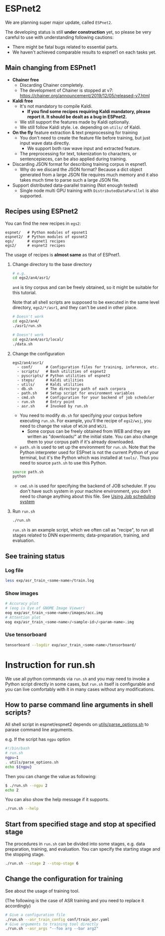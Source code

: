 # ESPnet2
We are planning super major update, called `ESPnet2`.

The developing status is still **under construction** yet, so please be very careful to  use with understanding following cautions:

- There might be fatal bugs related to essential parts.
- We haven't achieved comparable results to espnet1 on each tasks yet.

## Main changing from ESPnet1

- **Chainer free**
  - Discarding Chainer completely.
  - The development of Chainer is stopped at v7: https://chainer.org/announcement/2019/12/05/released-v7.html
- **Kaldi free**
  - It's not mandatory to compile Kaldi.
      - **If you find some recipes requiring Kaldi mandatory, please report it. It should be dealt as a bug in ESPnet2.**
  - We still support the features made by Kaldi optionally.
  - We still follow Kaldi style. i.e. depending on `utils/` of Kaldi.
- **On the fly** feature extraction & text preprocessing for training
  - You don't need to create the feature file before training, but just input wave data directly.
      - We support both raw wave input and extracted feature.
  - The preprocessing for text, tokenization to characters, or sentencepieces, can be also applied during training.
- Discarding JSON format for describing training corpus in espnet1.
    - Why do we discard the JSON format? Because a dict object generated from a large JSON file requires much memory and it also takes much time to parse such a large JSON file.
- Support distributed data-parallel training (Not enough tested)
   - Single node multi GPU training with `DistributedDataParallel` is also supported.

## Recipes using ESPnet2

You can find the new recipes in `egs2`:

```
espnet/   # Python modules of epsnet1
espnet2/  # Python modules of epsnet2
egs/      # espnet1 recipes
egs2/     # espnet2 recipes
```

The usage of recipes is **almost same** as that of ESPnet1.


1. Change directory to the base directory

    ```bash
    # e.g.
    cd egs2/an4/asr1/
    ```

    `an4` is tiny corpus and can be freely obtained, so it might be suitable for this tutorial.

    Note that all shell scripts are supposed to be executed in the same level directory, `egs2/*/asr1`, and they can't be used in other place.

    ```bash
    # Doesn't work
    cd egs2/an4/
    ./asr1/run.sh
    ```

    ```bash
    # Doesn't work
    cd egs2/an4/asr1/local/
    ./data.sh
    ```

1. Change the configuration

    ```
    egs2/an4/asr1/
      - conf/      # Configuration files for training, inference, etc.
      - scripts/   # Bash utilities of espnet2
      - pyscripts/ # Python utilities of espnet2
      - steps/     # Kaldi utilities
      - utils/     # Kaldi utilities
      - db.sh      # The directory path of each corpora
      - path.sh    # Setup script for environment variables
      - cmd.sh     # Configuration for your backend of job scheduler
      - run.sh     # Entry point
      - asr.sh     # Invoked by run.sh
    ```

    - You need to modify `db.sh` for specifying your corpus before executing `run.sh`. For example, you'll the recipe of `egs2/wsj`, you need to change the value of `WSJ0` and `WSJ1`.
        - Some corpus can be freely obtained from WEB and they are written as "downloads/" at the initial state. You can also change them to your corpus path if it's already downloaded.
    - `path.sh` is used to set up the environment for `run.sh`. Note that the Python interpreter used for ESPnet is not the current Python of your terminal, but it's the Python which was installed at `tools/`. Thus you need to source `path.sh` to use this Python.
    ```bash
    source path.sh
    python
    ```
    - `cmd.sh` is used for specifying the backend of JOB scheduler. If you don't have such system in your machine environment, you don't need to change anything about this file. See [Using Job scheduling system](./parallelization.md)

1. Run `run.sh`

    ```bash
    ./run.sh
    ```

    `run.sh` is an example script, which we often call as "recipe", to run all stages related to DNN experiments; data-preparation, training, and evaluation.

## See training status

### Log file

```bash
less exp/asr_train_<some-name>/train.log
```

### Show images

```bash
# Accuracy plot
# (eog is Eye of GNOME Image Viewer)
eog exp/asr_train_<some-name>/images/acc.img
# Attention plot
eog exp/asr_train_<some-name>/<sample-id>/<param-name>.img
```

### Use tensorboard

```bash
tensorboard --logdir exp/asr_train_<some-name>/tensorboard/
```

# Instruction for run.sh
We use all python commands via `run.sh` and you may need to invoke a Python script directly in some cases, but `run.sh` itself is configurable and you can live comfortably with it in many cases without any modifications.

## How to parse command line arguments in shell scripts?

All shell script in espnet/espnet2 depends on [utils/parse_options.sh](https://github.com/kaldi-asr/kaldi/blob/master/egs/wsj/s5/utils/parse_options.sh) to parase command line arguments.

e.g. If the script has `ngpu` option

```bash
#!/bin/bash
# run.sh
ngpu=1
. utils/parse_options.sh
echo ${ngpu}
```

Then you can change the value as following:

```bash
$ ./run.sh --ngpu 2
echo 2
```

You can also show the help message if it supports.

```bash
./run.sh --help
```


## Start from specified stage and stop at specified stage
The procedures in `run.sh` can be divided into some stages, e.g. data preparation, training, and evaluation. You can specify the starting stage and the stopping stage.

```bash
./run.sh --stage 2 --stop-stage 6
```

## Change the configuration for training
See  about the usage of training tool.

(The following is the case of ASR training and you need to replace it accordingly)

```bash
# Give a configuration file
./run.sh --asr_train_config conf/train_asr.yaml
# Give arguments to training tool directly
./run.sh --asr_args "--foo arg --bar arg2"
```
